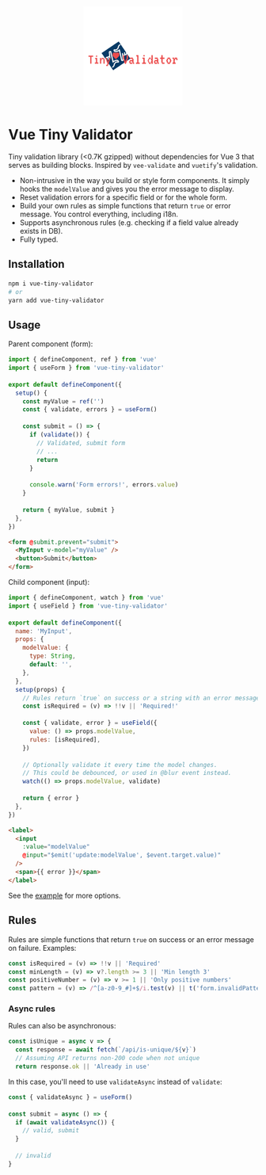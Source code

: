 <p align="center">
  <img width="200" src="./logo.png">
</p>

# Vue Tiny Validator

Tiny validation library (<0.7K gzipped) without dependencies for Vue 3 that serves as building blocks. Inspired by `vee-validate` and `vuetify`'s validation.

- Non-intrusive in the way you build or style form components. It simply hooks the `modelValue` and gives you the error message to display.
- Reset validation errors for a specific field or for the whole form.
- Build your own rules as simple functions that return `true` or error message. You control everything, including i18n.
- Supports asynchronous rules (e.g. checking if a field value already exists in DB).
- Fully typed.

## Installation

```sh
npm i vue-tiny-validator
# or
yarn add vue-tiny-validator
```

## Usage

Parent component (form):

```js
import { defineComponent, ref } from 'vue'
import { useForm } from 'vue-tiny-validator'

export default defineComponent({
  setup() {
    const myValue = ref('')
    const { validate, errors } = useForm()

    const submit = () => {
      if (validate()) {
        // Validated, submit form
        // ...
        return
      }

      console.warn('Form errors!', errors.value)
    }

    return { myValue, submit }
  },
})
```

```html
<form @submit.prevent="submit">
  <MyInput v-model="myValue" />
  <button>Submit</button>
</form>
```

Child component (input):

```js
import { defineComponent, watch } from 'vue'
import { useField } from 'vue-tiny-validator'

export default defineComponent({
  name: 'MyInput',
  props: {
    modelValue: {
      type: String,
      default: '',
    },
  },
  setup(props) {
    // Rules return `true` on success or a string with an error message on failure.
    const isRequired = (v) => !!v || 'Required!'

    const { validate, error } = useField({
      value: () => props.modelValue,
      rules: [isRequired],
    })

    // Optionally validate it every time the model changes.
    // This could be debounced, or used in @blur event instead.
    watch(() => props.modelValue, validate)

    return { error }
  },
})
```

```html
<label>
  <input
    :value="modelValue"
    @input="$emit('update:modelValue', $event.target.value)"
  />
  <span>{{ error }}</span>
</label>
```

See the [example](./example) for more options.

## Rules

Rules are simple functions that return `true` on success or an error message on failure. Examples:

```js
const isRequired = (v) => !!v || 'Required'
const minLength = (v) => v?.length >= 3 || 'Min length 3'
const positiveNumber = (v) => v >= 1 || 'Only positive numbers'
const pattern = (v) => /^[a-z0-9_#]+$/i.test(v) || t('form.invalidPattern') // using vue-i18n
```

### Async rules

Rules can also be asynchronous:

```js
const isUnique = async v => {
  const response = await fetch(`/api/is-unique/${v}`)
  // Assuming API returns non-200 code when not unique
  return response.ok || 'Already in use'
```

In this case, you'll need to use `validateAsync` instead of `validate`:

```js
const { validateAsync } = useForm()

const submit = async () => {
  if (await validateAsync()) {
    // valid, submit
  }

  // invalid
}
```
